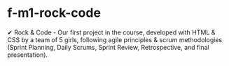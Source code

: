# f-m1-rock-code

✔ Rock & Code - Our first project in the course, developed with HTML & CSS by a team of 5 girls, following agile principles & scrum methodologies (Sprint Planning, Daily Scrums, Sprint Review, Retrospective, and final presentation).
